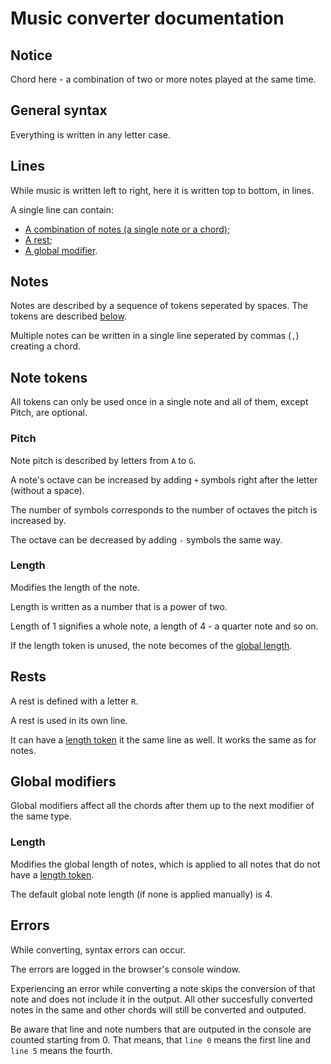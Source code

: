 
# Music converter documentation

## Notice

Chord here - a combination of two or more notes played at the same time.

## General syntax

Everything is written in any letter case.

## Lines

While music is written left to right, here it is written top to bottom, in lines.

A single line can contain:
- [A combination of notes (a single note or a chord)](#notes);
- [A rest](#rests);
- [A global modifier](#global-modifiers).

## Notes

Notes are described by a sequence of tokens seperated by spaces. The tokens are described [below](#note-tokens).

Multiple notes can be written in a single line seperated by commas (`,`) creating a chord.

## Note tokens

All tokens can only be used once in a single note and all of them, except Pitch, are optional.

### Pitch

Note pitch is described by letters from `A` to `G`.

A note's octave can be increased by adding `+` symbols right after the letter (without a space).

The number of symbols corresponds to the number of octaves the pitch is increased by.

The octave can be decreased by adding `-` symbols the same way.

### Length

Modifies the length of the note.

Length is written as a number that is a power of two.

Length of 1 signifies a whole note, a length of 4 - a quarter note and so on.

If the length token is unused, the note becomes of the [global length](#length-1).

## Rests

A rest is defined with a letter `R`.

A rest is used in its own line.

It can have a [length token](#length) it the same line as well. It works the same as for notes.

## Global modifiers

Global modifiers affect all the chords after them up to the next modifier of the same type.

### Length

Modifies the global length of notes, which is applied to all notes that do not have a [length token](#length).

The default global note length (if none is applied manually) is 4.

## Errors

While converting, syntax errors can occur.

The errors are logged in the browser's console window.

Experiencing an error while converting a note skips the conversion of that note and does not include it in the output. All other succesfully converted notes in the same and other chords will still be converted and outputed.

Be aware that line and note numbers that are outputed in the console are counted starting from 0. That means, that `line 0` means the first line and `line 5` means the fourth.